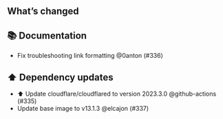 ## What’s changed
## 📚 Documentation

- Fix troubleshooting link formatting @0anton (#336)

## ⬆️ Dependency updates

- ⬆️ Update cloudflare/cloudflared to version 2023.3.0 @github-actions (#335)
- Update base image to v13.1.3 @elcajon (#337)
